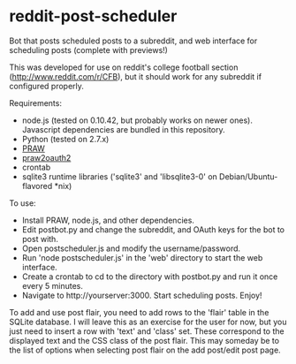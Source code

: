 reddit-post-scheduler
=====================

Bot that posts scheduled posts to a subreddit, and web interface for scheduling posts (complete with previews!)

This was developed for use on reddit's college football section (http://www.reddit.com/r/CFB), but it should work for any subreddit if configured properly.

Requirements:

* node.js (tested on 0.10.42, but probably works on newer ones). Javascript dependencies are bundled in this repository.
* Python (tested on 2.7.x)
* [PRAW](https://praw.readthedocs.org/en/stable/)
* [praw2oauth2](https://github.com/avinassh/prawoauth2)
* crontab
* sqlite3 runtime libraries ('sqlite3' and 'libsqlite3-0' on Debian/Ubuntu-flavored *nix)

To use:

* Install PRAW, node.js, and other dependencies.
* Edit postbot.py and change the subreddit, and OAuth keys for the bot to post with.
* Open postscheduler.js and modify the username/password.
* Run 'node postscheduler.js' in the 'web' directory to start the web interface.
* Create a crontab to cd to the directory with postbot.py and run it once every 5 minutes.
* Navigate to http://yourserver:3000. Start scheduling posts. Enjoy!

To add and use post flair, you need to add rows to the 'flair' table in the SQLite database. I will leave this as an exercise for the user for now, but you just need to insert a row with 'text' and 'class' set.  These correspond to the displayed text and the CSS class of the post flair.  This may someday be to the list of options when selecting post flair on the add post/edit post page.
